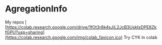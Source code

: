 # AgregationInfo
My repos
<a href="https://colab.research.google.com/drive/1fOt3r8k4sJiL2JcB3UskIxDPE8ZkfGPU?usp=sharing"> ![https://colab.research.google.com/drive/1fOt3r8k4sJiL2JcB3UskIxDPE8ZkfGPU?usp=sharing](https://colab.research.google.com/img/colab_favicon.ico)
Try CYK in colab</a>
